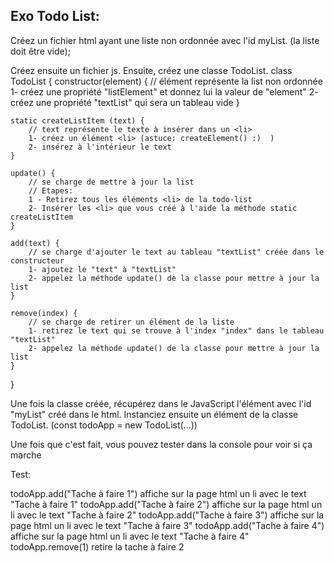## Exo Todo List:

Créez un fichier html ayant une liste non ordonnée avec l'id myList. (la liste doit être vide);
<ul id="myList">
  <!-- le contenu sera rempli avec JavaScript -->
</ul>
Créez ensuite un fichier js.
Ensuite, créez une classe TodoList.
class TodoList {
    constructor(element) {
        // élément représente la list non ordonnée
        1- créez une propriété "listElement" et donnez lui la valeur de "element"
        2- créez une propriété "textList" qui sera un tableau vide
    }

    static createListItem (text) {
        // text représente le texte à insérer dans un <li>
        1- créez un élément <li> (astuce: createElement() :)  )
        2- insérez à l'intérieur le text
    }

    update() {
        // se charge de mettre à jour la list
        // Etapes:
        1 - Retirez tous les éléments <li> de la todo-list
        2- Insérer les <li> que vous créé à l'aide la méthode static createListItem
    }

    add(text) {
        // se charge d'ajouter le text au tableau "textList" créée dans le constructeur
        1- ajoutez le "text" à "textList"
        2- appelez la méthode update() de la classe pour mettre à jour la list
    }

    remove(index) {
        // se charge de retirer un élément de la liste
        1- retirez le text qui se trouve à l'index "index" dans le tableau "textList"
        2- appelez la méthode update() de la classe pour mettre à jour la list
    }

}

Une fois la classe créée, récupérez dans le JavaScript l'élément avec l'id "myList" créé dans le html.
Instanciez ensuite un élément de la classe TodoList. (const todoApp = new TodoList(...))

Une fois que c'est fait, vous pouvez tester dans la console pour voir si ça marche

Test:

todoApp.add("Tache à faire 1") affiche sur la page html un li avec le text "Tache à faire 1"
todoApp.add("Tache à faire 2") affiche sur la page html un li avec le text "Tache à faire 2"
todoApp.add("Tache à faire 3") affiche sur la page html un li avec le text "Tache à faire 3"
todoApp.add("Tache à faire 4") affiche sur la page html un li avec le text "Tache à faire 4"
todoApp.remove(1) retire la tache à faire 2